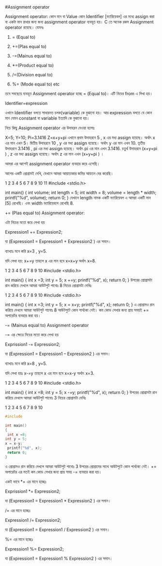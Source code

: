 #Assignment operator

Assignment operator: কোন মান বা Value কোন Identifier [ভ্যারিয়েবল] এর মধ্যে assign করা বা একটা মান রাখার জন্য জন্য assignment operator ব্যবহৃত হয়। C তে অনেক রকম Assignment operator রয়েছে। যেমনঃ

1)    = (Equal to)

2)    +=(Plas equal to)

3)    -=(Mainus equal to)

4)    *=(Product equal to)

5)    /=(Division equal to)

6)    %= (Mode equal to) etc

তবে সবছেয়ে ব্যবহৃত Assignment operator হচ্ছে = (Equal to)।  এটি নিচের from এ লিখা হয়।

Identifier=expression

এখানে Identifier বলতে সাধারনত চলক(variable) কে বুঝানো হয়। আর expression বলতে যে কোন মান যেমন constant বা variable ইত্যাদি কে বুঝানো হয়।

নিচে কিছু Assignment operator এর উদাহরন দেওয়া হলোঃ

X=5;
Y=10;
Pi=3.1416
Z=x+y+pi
এখানে প্রথম উদাহরনে 5 , x এর মধ্য assign হয়েছে। অর্থাৎ x এর মান এখন 5।  দ্বিতীয় উদাহরনে 10 , y এর মধ্য assign হয়েছে। অর্থাৎ y এর মান এখন 10. তৃতীয় উদাহরনে 3.1416 , pi এর মধ্য assign হয়েছে। অর্থাৎ pi এর মান এখন 3.1416. চতুর্থ উদাহরনে (x+y+pi ) , z এর মধ্য assign হয়েছে। অর্থাৎ z এর মান এখন (x+y+pi ) ।

আমরা এর আগেই  assignment operator ব্যবহার করে এসেছি।

আগের একটি প্রোগ্রামই দেখি, যেখানে আমরা আয়াতাকার  জমির আয়তন বের করেছি।

1
2
3
4
5
6
7
8
9
10
11
#include <stdio.h>
 
int main()
{
 int volume;
 int length = 5;
 int width = 8;
 volume = length * width;
 printf("%d", volume);
 return 0;
}
যেখানে length নামক একটি ভ্যারিয়েবল এ আমরা একটি মান [5] রেখেছি। এবং width ভ্যারিয়েবলে রেখেছি 8.

+= (Plas equal to) Assignment operator:

এটা নিচের মতো করে লেখা হয়

Expression1 += Expression2;

যা (Expression1 = Expression1 + Expression2 ) এর সমান।

ব্যাখ্যাঃ মনে করি x=3 , y=5.

যদি লেখা হয়: x+=y তাহলে x এর মান হবে x=x+y অর্থাৎ x=8.

1
2
3
4
5
6
7
8
9
10
#include <stdio.h>
 
int main()
{
 int x =3;
int y = 5;
x +=y;
 printf("%d", x);
 return 0;
}
উপরের প্রোগ্রামটা রান করিয়ে দেখলে আমরা আউটপুট পাবোঃ 8
নিচের প্রোগ্রামটা দেখিঃ

1
2
3
4
5
6
7
8
9
10
#include <stdio.h>
 
int main()
{
 int x =3;
int y = 5;
x = x+y;
 printf("%d", x);
 return 0;
}
এ প্রোগ্রামও রান করিয়ে দেখলে আমরা আউটপুট পাবোঃ 8
আউটপুটে কোন পার্থ্যক্য নেই। কম কোড লেখার জন্য প্রায় সময়ই += অপারেটর ব্যবহার করা হয়। 

-= (Mainus equal to) Assignment operator

-= এর ক্ষেত্রে নিচের মতো করে লেখা হয়

Exprission1 -= Expression2;

যা (Expression1 = Expression1 – Expression2 ) এর সমান।

ব্যাখ্যাঃ মনে করি x=8 , y=5.

যদি লেখা হয়ঃ x-=y তাহলে x এর মান হবে x=x-y অর্থাৎ x=3.

1
2
3
4
5
6
7
8
9
10
#include <stdio.h>
 
int main()
{
 int x =8;
int y = 5;
x -=y;
 printf("%d", x);
 return 0;
}
উপরের প্রোগ্রামটা রান করিয়ে দেখলে আমরা আউটপুট পাবোঃ 3
নিচের প্রোগ্রামটা দেখিঃ

1
2
3
4
5
6
7
8
9
10
```c
#include
 
int main()
{
 int x =8;
int y = 5;
x = x-y;
 printf("%d", x);
 return 0;
}
```
এ প্রোগ্রামও রান করিয়ে দেখলে আমরা আউটপুট পাবোঃ 3
উপরের প্রোগ্রামের সাথে আউটপুটে কোন পার্থ্যক্য নেই।  += অপারেটর এর মতই কম কোড লেখার জন্য প্রায় সময় -= ব্যবহার করা হয়। 

একই ভাবে  *= এর মানে হচ্ছেঃ

Exprission1 *= Expression2;

যা (Expression1 = Expression1 * Expression2 ) এর সমান।

/= এর মানে হচ্ছেঃ

Expression1 /= Expression2;

যা (Expression1 = Expression1 / Expression2 ) এর সমান।

%= এর মানে হচ্ছেঃ

Expression1 %= Expression2;

যা (Expression1 = Expression1 % Expression2 ) এর সমান।